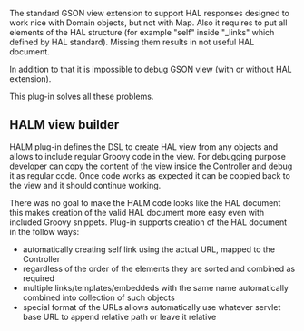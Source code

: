 The standard GSON view extension to support HAL responses designed to work nice with
Domain objects, but not with Map. Also it requires to put all elements of the HAL
structure (for example "self" inside "_links" which defined by HAL standard).
Missing them results in not useful HAL document.

In addition to that it is impossible to debug GSON view (with or without HAL extension).

This plug-in solves all these problems.

## HALM view builder

HALM plug-in defines the DSL to create HAL view from any objects and allows to include regular
Groovy code in the view. For debugging purpose developer can copy the content of the view inside
the Controller and debug it as regular code. Once code works as expected it can be coppied back to the view
and it should continue working.

There was no goal to make the HALM code looks like the HAL document this makes creation of the valid HAL document
more easy even with included Groovy snippets. Plug-in supports creation of the HAL document in the follow ways:

* automatically creating self link using the actual URL, mapped to the Controller
* regardless of the order of the elements they are sorted and combined as required
* multiple links/templates/embeddeds with the same name automatically combined into collection of
such objects
* special format of the URLs allows automatically use whatever servlet base URL to append relative
path or leave it relative


